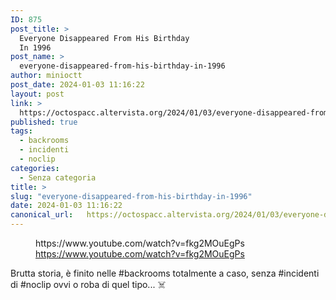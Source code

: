 ```yaml
---
ID: 875
post_title: >
  Everyone Disappeared From His Birthday
  In 1996
post_name: >
  everyone-disappeared-from-his-birthday-in-1996
author: minioctt
post_date: 2024-01-03 11:16:22
layout: post
link: >
  https://octospacc.altervista.org/2024/01/03/everyone-disappeared-from-his-birthday-in-1996/
published: true
tags:
  - backrooms
  - incidenti
  - noclip
categories:
  - Senza categoria
title: >
slug: "everyone-disappeared-from-his-birthday-in-1996"
date: 2024-01-03 11:16:22
canonical_url:   https://octospacc.altervista.org/2024/01/03/everyone-disappeared-from-his-birthday-in-1996/
---
```

<!-- wp:embed {"url":"https://www.youtube.com/watch?v=fkg2MOuEgPs","providerNameSlug":"youtube","responsive":true} -->
<figure class="wp-block-embed is-provider-youtube wp-block-embed-youtube"><div class="wp-block-embed__wrapper">
https://www.youtube.com/watch?v=fkg2MOuEgPs
</div><figcaption class="wp-element-caption"><a href="https://www.youtube.com/watch?v=fkg2MOuEgPs">https://www.youtube.com/watch?v=fkg2MOuEgPs</a></figcaption></figure>
<!-- /wp:embed -->

<!-- wp:paragraph -->
<p markdown="1"></p>
<!-- /wp:paragraph -->

<!-- wp:paragraph -->
<p markdown="1">Brutta storia, è finito nelle #backrooms totalmente a caso, senza #incidenti di #noclip ovvi o roba di quel tipo... ☠️</p>
<!-- /wp:paragraph -->